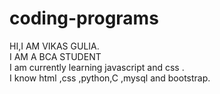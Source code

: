 # coding-programs
HI,I AM VIKAS GULIA. 
<br>
I AM A BCA STUDENT
<br>
I am currently learning javascript and css .
<br>
I know html ,css ,python,C ,mysql and bootstrap.
